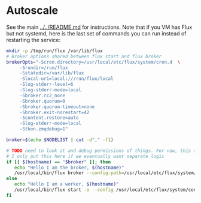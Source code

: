# Autoscale

See the main [../../README.md](README.md) for instructions. Note that if you VM
has Flux but not systemd, here is the last set of commands you can run instead of
restarting the service:

```bash
mkdir -p /tmp/run/flux /var/lib/flux
# Broker options shared between flux start and flux broker
brokerOpts="-Scron.directory=/usr/local/etc/flux/system/cron.d  \
     -Srundir=/run/flux   
     -Sstatedir=/var/lib/flux   
     -Slocal-uri=local:///run/flux/local   
     -Slog-stderr-level=6   
     -Slog-stderr-mode=local   
     -Sbroker.rc2_none   
     -Sbroker.quorum=0   
     -Sbroker.quorum-timeout=none   
     -Sbroker.exit-norestart=42   
     -Scontent.restore=auto 
     -Slog-stderr-mode=local 
     -Stbon.zmqdebug=1"

broker=$(echo $NODELIST | cut -d"," -f1)

# TODO need to look at and debug permissions of things. For now, this seems to work.
# I only put this here if we eventually want separate logic
if [[ $(hostname) == "$broker" ]]; then
   echo "Hello I am the broker, $(hostname)"
   /usr/local/bin/flux broker --config-path=/usr/local/etc/flux/system/conf.d $brokerOptions
else
   echo "Hello I am a worker, $(hostname)"
   /usr/local/bin/flux start -o --config /usr/local/etc/flux/system/conf.d $brokerOptions
fi
```
